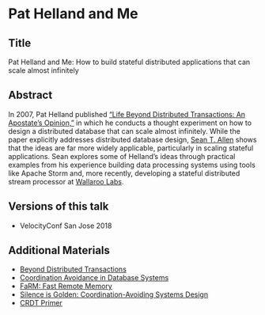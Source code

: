 # Pat Helland and Me

## Title

Pat Helland and Me: How to build stateful distributed applications that can scale almost infinitely

## Abstract

In 2007, Pat Helland published [“Life Beyond Distributed Transactions: An Apostate’s Opinion,”](https://queue.acm.org/detail.cfm?id=3025012) in which he conducts a thought experiment on how to design a distributed database that can scale almost infinitely. While the paper explicitly addresses distributed database design, [Sean T. Allen](https://www.monkeysnatchbanana.com/) shows that the ideas are far more widely applicable, particularly in scaling stateful applications. Sean explores some of Helland’s ideas through practical examples from his experience building data processing systems using tools like Apache Storm and, more recently, developing a stateful distributed stream processor at [Wallaroo Labs](https://www.wallaroolabs.com/).

## Versions of this talk

* VelocityConf San Jose 2018

## Additional Materials

* [Beyond Distributed Transactions](https://queue.acm.org/detail.cfm?id=3025012)
* [Coordination Avoidance in Database Systems](http://www.vldb.org/pvldb/vol8/p185-bailis.pdf)
* [FaRM: Fast Remote Memory](https://www.usenix.org/system/files/conference/nsdi14/nsdi14-paper-dragojevic.pdf)
* [Silence is Golden: Coordination-Avoiding Systems Design](https://www.youtube.com/watch?v=EYJnWttrC9k)
* [CRDT Primer](http://jtfmumm.com/blog/2015/11/17/crdt-primer-1-defanging-order-theory/)
